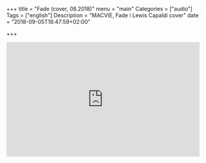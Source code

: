 
+++
title = "Fade (cover, 08.2018)"
menu = "main"
Categories = ["audio"]
Tags = ["english"]
Description = "MACVIE, Fade  ǀ  Lewis Capaldi cover"
date = "2018-09-05T18:47:59+02:00"

+++

<iframe width="100%" height="300" scrolling="no" frameborder="no" allow="autoplay" src="https://w.soundcloud.com/player/?url=https%3A//api.soundcloud.com/tracks/496012746&color=%2300ff6a&auto_play=false&hide_related=false&show_comments=true&show_user=true&show_reposts=false&show_teaser=true&visual=true"></iframe>

